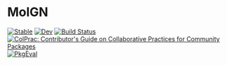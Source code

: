 # MolGN

[![Stable](https://img.shields.io/badge/docs-stable-blue.svg)](https://Frost-group.github.io/MolGN.jl/stable/)
[![Dev](https://img.shields.io/badge/docs-dev-blue.svg)](https://Frost-group.github.io/MolGN.jl/dev/)
[![Build Status](https://github.com/Frost-group/MolGN.jl/actions/workflows/CI.yml/badge.svg?branch=main)](https://github.com/Frost-group/MolGN.jl/actions/workflows/CI.yml?query=branch%3Amain)
[![ColPrac: Contributor's Guide on Collaborative Practices for Community Packages](https://img.shields.io/badge/ColPrac-Contributor's%20Guide-blueviolet)](https://github.com/SciML/ColPrac)
[![PkgEval](https://JuliaCI.github.io/NanosoldierReports/pkgeval_badges/M/MolGN.svg)](https://JuliaCI.github.io/NanosoldierReports/pkgeval_badges/report.html)
